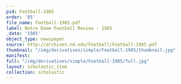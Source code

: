 ```yaml
---
pid: Football-1985
order: '85'
file_name: Football-1985.pdf
label: Notre Dame Football Review - 1985
_date: '1985'
object_type: newspaper
source: http://archives.nd.edu/Football/Football-1985.pdf
thumbnail: "/img/derivatives/simple/Football-1985/thumbnail.jpg"
manifest:
full: "/img/derivatives/simple/Football-1985/full.jpg"
layout: scholastic_item
collection: scholastic
---
```


